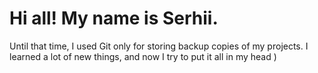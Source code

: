 # Hi all! My name is Serhii.
Until that time, I used Git only for storing backup copies of my projects. I learned a lot of new things, and now I try to put it all in my head )